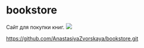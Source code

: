 # bookstore

Сайт для покупки книг.
<img src="https://github.com/AnastasiyaZvorskaya/bookstore.git/111.png"></img>

https://github.com/AnastasiyaZvorskaya/bookstore.git
